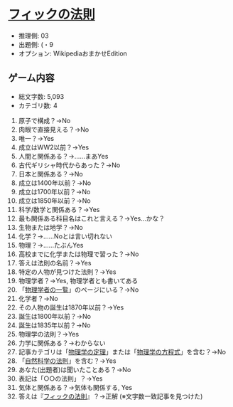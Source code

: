 # [フィックの法則](https://ja.wikipedia.org/wiki/%E3%83%95%E3%82%A3%E3%83%83%E3%82%AF%E3%81%AE%E6%B3%95%E5%89%87)

- 推理側: 03
- 出題側: (・9
- オプション: WikipediaおまかせEdition

## ゲーム内容

- 総文字数: 5,093
- カテゴリ数: 4

1. 原子で構成？→No
2. 肉眼で直接見える？→No
3. 唯一？→Yes
4. 成立はWW2以前？→Yes
5. 人間と関係ある？→……まあYes
6. 古代ギリシャ時代からあった？→No
7. 日本と関係ある？→No
8. 成立は1400年以前？→No
9. 成立は1700年以前？→No
10. 成立は1850年以前？→No
11. 科学/数学と関係ある？→Yes
12. 最も関係ある科目名はこれと言える？→Yes…かな？
13. 生物または地学？→No
14. 化学？→……Noとは言い切れない
15. 物理？→……たぶんYes
16. 高校までに化学または物理で習った？→No
17. 答えは法則の名前？→Yes
18. 特定の人物が見つけた法則？→Yes
19. 物理学者？→Yes, 物理学者とも書いてある
20. 「[物理学者の一覧](https://ja.wikipedia.org/wiki/%E7%89%A9%E7%90%86%E5%AD%A6%E8%80%85%E3%81%AE%E4%B8%80%E8%A6%A7)」のページにいる？→No
21. 化学者？→No
22. その人物の誕生は1870年以前？→Yes
23. 誕生は1800年以前？→No
24. 誕生は1835年以前？→No
25. 物理学の法則？→Yes
26. 力学に関係ある？→わからない
27. 記事カテゴリは「[物理学の定理](https://ja.wikipedia.org/wiki/Category:%E7%89%A9%E7%90%86%E5%AD%A6%E3%81%AE%E5%AE%9A%E7%90%86)」または「[物理学の方程式](https://ja.wikipedia.org/wiki/Category:%E7%89%A9%E7%90%86%E5%AD%A6%E3%81%AE%E6%96%B9%E7%A8%8B%E5%BC%8F)」を含む？→No
28. 「[自然科学の法則](https://ja.wikipedia.org/wiki/Category:%E8%87%AA%E7%84%B6%E7%A7%91%E5%AD%A6%E3%81%AE%E6%B3%95%E5%89%87)」を含む？→Yes
29. あなた(出題者)は聞いたことある？→No
30. 表記は「○○の法則」？→Yes
31. 気体と関係ある？→気体も関係する, Yes
32. 答えは『[フィックの法則](https://ja.wikipedia.org/wiki/%E3%83%95%E3%82%A3%E3%83%83%E3%82%AF%E3%81%AE%E6%B3%95%E5%89%87)』？→正解 (※文字数一致記事を見つけた)
